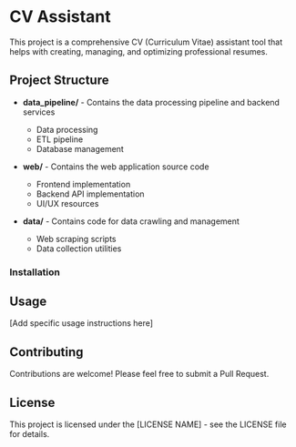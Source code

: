 # CV Assistant

This project is a comprehensive CV (Curriculum Vitae) assistant tool that helps with creating, managing, and optimizing professional resumes.

## Project Structure

- **data_pipeline/** - Contains the data processing pipeline and backend services
    - Data processing
    - ETL pipeline
    - Database management

- **web/** - Contains the web application source code
    - Frontend implementation
    - Backend API implementation
    - UI/UX resources

- **data/** - Contains code for data crawling and management
    - Web scraping scripts
    - Data collection utilities


### Installation


## Usage

[Add specific usage instructions here]

## Contributing

Contributions are welcome! Please feel free to submit a Pull Request.

## License

This project is licensed under the [LICENSE NAME] - see the LICENSE file for details.